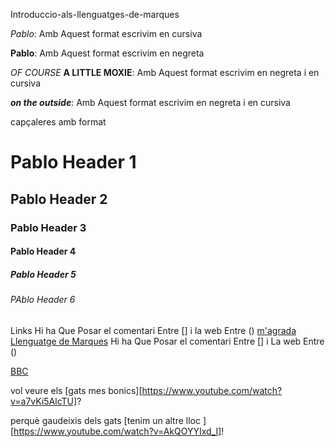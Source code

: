 Introduccio-als-llenguatges-de-marques



_Pablo_: Amb Aquest format escrivim en cursiva

**Pablo**: Amb Aquest format escrivim en negreta

_OF COURSE_ **A LITTLE MOXIE**:  Amb Aquest format escrivim en negreta i en cursiva

**_on the outside_**:  Amb Aquest format escrivim en negreta i en cursiva

capçaleres amb format
# Pablo   Header 1  
## Pablo  Header 2
### Pablo  Header 3
#### Pablo Header 4
##### Pablo Header 5
###### PAblo Header 6

Links
Hi ha Que Posar el comentari Entre [] i la web Entre  ()
[m'agrada Llenguatge de Marques](http://www.markdowntutorial.com)
Hi ha Que Posar el comentari Entre [] i La web Entre ()

[BBC](www.bbc.com/news)


vol veure els [gats mes bonics][https://www.youtube.com/watch?v=a7vKi5AlcTU]?

perquè gaudeixis dels gats [tenim un altre lloc ][https://www.youtube.com/watch?v=AkQOYYIxd_I]!
